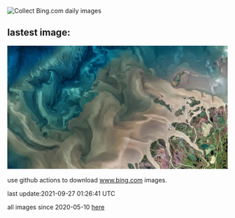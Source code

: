 ![Collect Bing.com daily images](https://github.com/counter2015/bing-daily-images/workflows/Collect%20Bing.com%20daily%20images/badge.svg)
## lastest image:
![](images/MackenzieRiver.jpg)

use github actions to download www.bing.com images.

last update:2021-09-27 01:26:41 UTC

all images since 2020-05-10 [here](https://github.com/counter2015/bing-daily-images/tree/master/images) 
